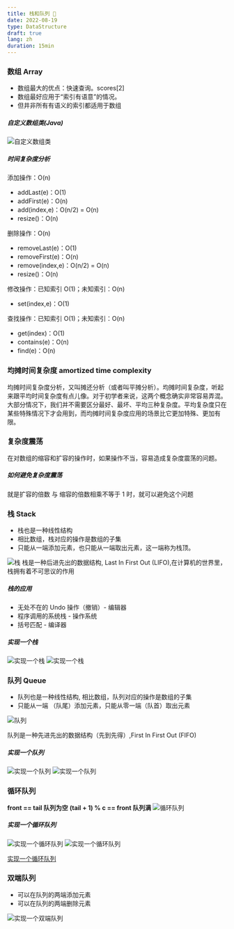 ```yaml
---
title: 栈和队列 📖
date: 2022-08-19
type: DataStructure
draft: true
lang: zh
duration: 15min
---
```


### 数组 Array

- 数组最大的优点：快速查询。scores[2]
- 数组最好应用于“索引有语意”的情况。
- 但井非所有有语义的索引都适用于数组

##### 自定义数组类(Java)

![自定义数组类](/public/images/data-structure/0-4.png)

##### 时间复杂度分析

添加操作：O(n)

- addLast(e)：O(1)
- addFirst(e)：O(n)
- add(index,e)：O(n/2) = O(n)
- resize()：O(n)

删除操作：O(n)

- removeLast(e)：O(1)
- removeFirst(e)：O(n)
- remove(index,e)：O(n/2) = O(n)
- resize()：O(n)

修改操作：已知索引 O(1)；未知索引：O(n)

- set(index,e)：O(1)

查找操作：已知索引 O(1)；未知索引：O(n)

- get(index)：O(1)
- contains(e)：O(n)
- find(e)：O(n)

### 均摊时间复杂度 amortized time complexity

均摊时间复杂度分析，又叫摊还分析（或者叫平摊分析）。均摊时间复杂度，听起来跟平均时间复杂度有点儿像。对于初学者来说，这两个概念确实非常容易弄混。大部分情况下，我们并不需要区分最好、最坏、平均三种复杂度。平均复杂度只在某些特殊情况下才会用到，而均摊时间复杂度应用的场景比它更加特殊、更加有限。

### 复杂度震荡

在对数组的缩容和扩容的操作时，如果操作不当，容易造成复杂度震荡的问题。

##### 如何避免复杂度震荡

就是扩容的倍数 与 缩容的倍数相乘不等于 1 时，就可以避免这个问题

### 栈 Stack

- 栈也是一种线性结构
- 相比数组，栈对应的操作是数组的子集
- 只能从一端添加元素，也只能从一端取出元素，这一端称为栈顶。

![栈](/public/images/data-structure/0-1.png)
栈是一种后进先出的数据结构, Last In First Out (LIFO),在计算机的世界里，栈拥有着不可思议的作用

##### 栈的应用

- 无处不在的 Undo 操作（撤销）- 编辑器
- 程序调用的系统栈 - 操作系统
- 括号匹配 - 编译器

##### 实现一个栈

![实现一个栈](/public/images/data-structure/0-5.png)
![实现一个栈](/public/images/data-structure/0-6.png)

### 队列 Queue

- 队列也是一种线性结构, 相比数组，队列对应的操作是数组的子集
- 只能从一端 （队尾）添加元素，只能从零一端（队首）取出元素

![队列](/public/images/data-structure/0-2.png)

队列是一种先进先出的数据结构（先到先得）,First In First Out (FIFO)

##### 实现一个队列

![实现一个队列](/public/images/data-structure/0-7.png)
![实现一个队列](/public/images/data-structure/0-8.png)

### 循环队列

**front == tail 队列为空**
**(tail + 1) % c == front 队列满**
![循环队列](/public/images/data-structure/0-3.png)

##### 实现一个循环队列

![实现一个循环队列](/public/images/data-structure/0-9.png)
![实现一个循环队列](/public/images/data-structure/0-10.png)

[实现一个循环队列](https://github.com/ZhengKe996/DataStructure/tree/main/src/LoopQueue)

### 双端队列

- 可以在队列的两端添加元素
- 可以在队列的两端删除元素

![实现一个双端队列](/public/images/data-structure/0-11.png)
